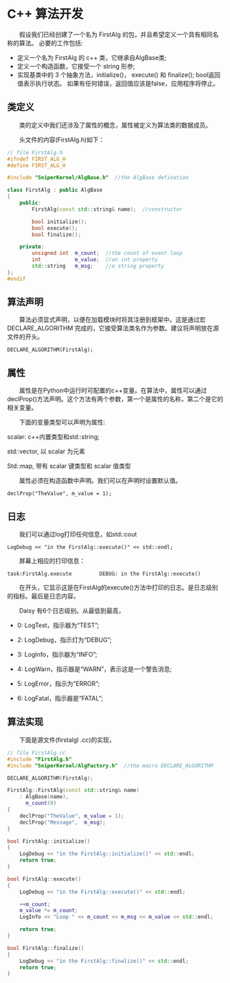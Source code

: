 # C++ 算法开发

&emsp;&emsp;假设我们已经创建了一个名为 FirstAlg 的包，并且希望定义一个具有相同名称的算法。 必要的工作包括:  

- 定义一个名为 FirstAlg 的 c++ 类，它继承自AlgBase类;  
- 定义一个构造函数，它接受一个 string 形参;  
- 实现基类中的 3 个抽象方法，initialize()， execute() 和 finalize(); bool返回值表示执行状态。 如果有任何错误，返回值应该是false，应用程序将停止。

## 类定义  

&emsp;&emsp;类的定义中我们还涉及了属性的概念，属性被定义为算法类的数据成员。

&emsp;&emsp;头文件的内容(FirstAlg.h)如下：

```c++
// file FirstAlg.h
#ifndef FIRST_ALG_H
#define FIRST_ALG_H

#include "SniperKernel/AlgBase.h"  //the AlgBase defination

class FirstAlg : public AlgBase
{
    public:
        FirstAlg(const std::string& name);  //constructor

        bool initialize();
        bool execute();
        bool finalize();

    private:
        unsigned int  m_count;  //the count of event loop
        int           m_value;  //an int property
        std::string   m_msg;    //a string property
};
#endif
```

##  算法声明 

&emsp;&emsp;算法必须显式声明，以便在加载模块时将其注册到框架中。这是通过宏 DECLARE_ALGORITHM 完成的，它接受算法类名作为参数。建议将声明放在源文件的开头。

```
DECLARE_ALGORITHM(FirstAlg);
```

##  属性

&emsp;&emsp;属性是在Python中运行时可配置的c++变量。在算法中，属性可以通过declProp()方法声明。这个方法有两个参数，第一个是属性的名称，第二个是它的相关变量。

&emsp;&emsp;下面的变量类型可以声明为属性:

scalar: c++内置类型和std::string;

std::vector, 以 scalar 为元素

Std::map, 带有 scalar 键类型和 scalar 值类型

&emsp;&emsp;属性必须在构造函数中声明。我们可以在声明时设置默认值。

```
declProp("TheValue", m_value = 1);
```

##  日志

&emsp;&emsp;我们可以通过log打印任何信息，如std::cout

```
LogDebug << "in the FirstAlg::execute()" << std::endl;
```
&emsp;&emsp;屏幕上相应的打印信息：

```
task:FirstAlg.execute         DEBUG: in the FirstAlg::execute()
```

&emsp;&emsp;在开头，它显示这是在FirstAlg的execute()方法中打印的日志。是日志级别的指标。最后是日志内容。

&emsp;&emsp;Daisy 有6个日志级别。从最低到最高，

* 0: LogTest，指示器为“TEST”;

* 2: LogDebug，指示灯为“DEBUG”;

* 3: LogInfo，指示器为“INFO”;

* 4: LogWarn，指示器是“WARN”，表示这是一个警告消息;

* 5: LogError，指示为“ERROR”;

* 6: LogFatal，指示器是“FATAL”;

<!--我们可以通过Task全局设置日志级别，或者为每个DLE组件设置不同的日志级别。日志级别较低的日志将不会显示在屏幕上。-->

##  算法实现

&emsp;&emsp;下面是源文件(firstalgl .cc)的实现，

```c++
// file FirstAlg.cc
#include "FirstAlg.h"
#include "SniperKernel/AlgFactory.h"  //the macro DECLARE_ALGORITHM

DECLARE_ALGORITHM(FirstAlg);

FirstAlg::FirstAlg(const std::string& name)
    : AlgBase(name),
      m_count(0)
{
    declProp("TheValue", m_value = 1);
    declProp("Message",  m_msg);
}

bool FirstAlg::initialize()
{
    LogDebug << "in the FirstAlg::initialize()" << std::endl;
    return true;
}

bool FirstAlg::execute()
{
    LogDebug << "in the FirstAlg::execute()" << std::endl;

    ++m_count;
    m_value *= m_count;
    LogInfo << "Loop " << m_count << m_msg << m_value << std::endl;

    return true;
}

bool FirstAlg::finalize()
{
    LogDebug << "in the FirstAlg::finalize()" << std::endl;
    return true;
}
```

